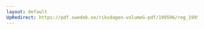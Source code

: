 ```yaml
---
layout: default
UpRedirect: https://pdf.swedeb.se/riksdagen-volumeG-pdf/199596/reg_199596/reg_199596_0212.pdf
---
```

